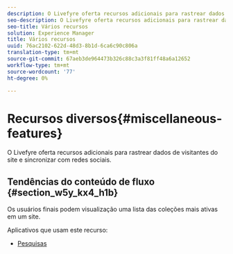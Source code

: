 ```yaml
---
description: O Livefyre oferta recursos adicionais para rastrear dados de visitantes do site e sincronizar com redes sociais.
seo-description: O Livefyre oferta recursos adicionais para rastrear dados de visitantes do site e sincronizar com redes sociais.
seo-title: Vários recursos
solution: Experience Manager
title: Vários recursos
uuid: 76ac2102-622d-48d3-8b1d-6ca6c90c806a
translation-type: tm+mt
source-git-commit: 67aeb3de964473b326c88c3a3f81ff48a6a12652
workflow-type: tm+mt
source-wordcount: '77'
ht-degree: 0%

---
```



# Recursos diversos{#miscellaneous-features}

O Livefyre oferta recursos adicionais para rastrear dados de visitantes do site e sincronizar com redes sociais.

## Tendências do conteúdo de fluxo {#section_w5y_kx4_h1b}

Os usuários finais podem visualização uma lista das coleções mais ativas em um site.

Aplicativos que usam este recurso:

* [Pesquisas](../c-about-apps/c-polls-app/c-polls-app.md#c_polls_app)

